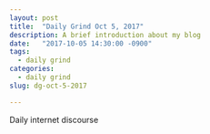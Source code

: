 ```yaml
---
layout: post
title:  "Daily Grind Oct 5, 2017"
description: A brief introduction about my blog
date:   "2017-10-05 14:30:00 -0900"
tags:
  - daily grind
categories:
  - daily grind
slug: dg-oct-5-2017

---
```

Daily internet discourse
